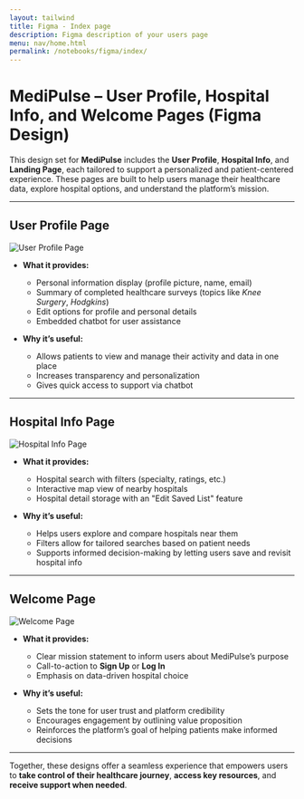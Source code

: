 ```yaml
---
layout: tailwind
title: Figma - Index page
description: Figma description of your users page
menu: nav/home.html
permalink: /notebooks/figma/index/
---
```


# MediPulse – User Profile, Hospital Info, and Welcome Pages (Figma Design)

This design set for **MediPulse** includes the **User Profile**, **Hospital Info**, and **Landing Page**, each tailored to support a personalized and patient-centered experience. These pages are built to help users manage their healthcare data, explore hospital options, and understand the platform’s mission.

---

## User Profile Page

![User Profile Page](https://i.postimg.cc/zBvq3hNh/Screenshot-2025-06-03-at-9-37-07-AM.png)

- **What it provides:**
  - Personal information display (profile picture, name, email)
  - Summary of completed healthcare surveys (topics like *Knee Surgery*, *Hodgkins*)
  - Edit options for profile and personal details
  - Embedded chatbot for user assistance

- **Why it’s useful:**
  - Allows patients to view and manage their activity and data in one place
  - Increases transparency and personalization
  - Gives quick access to support via chatbot

---

## Hospital Info Page

![Hospital Info Page](https://i.postimg.cc/mkFRyGt2/Screenshot-2025-06-03-at-9-37-45-AM.png)

- **What it provides:**
  - Hospital search with filters (specialty, ratings, etc.)
  - Interactive map view of nearby hospitals
  - Hospital detail storage with an "Edit Saved List" feature

- **Why it’s useful:**
  - Helps users explore and compare hospitals near them
  - Filters allow for tailored searches based on patient needs
  - Supports informed decision-making by letting users save and revisit hospital info

---

## Welcome Page

![Welcome Page](https://i.postimg.cc/VvMvLt9R/Screenshot-2025-06-03-at-9-38-09-AM.png)

- **What it provides:**
  - Clear mission statement to inform users about MediPulse’s purpose
  - Call-to-action to **Sign Up** or **Log In**
  - Emphasis on data-driven hospital choice

- **Why it’s useful:**
  - Sets the tone for user trust and platform credibility
  - Encourages engagement by outlining value proposition
  - Reinforces the platform’s goal of helping patients make informed decisions

---

Together, these designs offer a seamless experience that empowers users to **take control of their healthcare journey**, **access key resources**, and **receive support when needed**.
